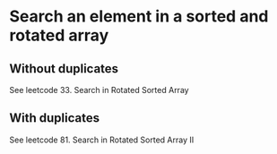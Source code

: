 # Search an element in a sorted and rotated array
## Without duplicates
See leetcode 33. Search in Rotated Sorted Array

## With duplicates
See leetcode 81. Search in Rotated Sorted Array II
